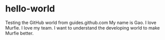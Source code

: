 # hello-world
Testing the GitHub world from guides.github.com
My name is Gao. I love Murfie. I love my team. I want to understand the developing world to make Murfie better. 
